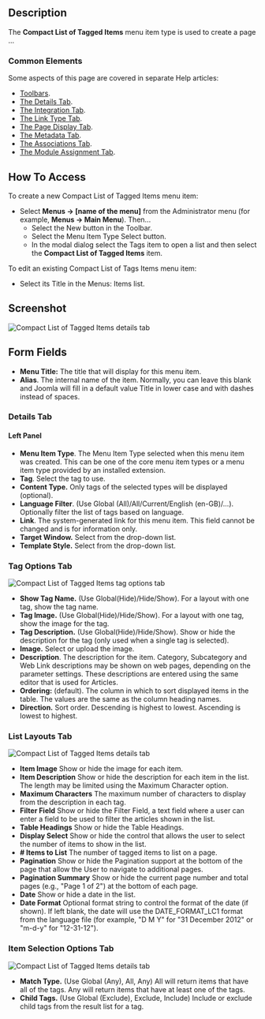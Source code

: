 <!-- Filename: Help4.x:Menu_Item:_Compact_List_of_Tagged_Items / Display title: Compact List of Tagged Items -->

## Description

The **Compact List of Tagged Items** menu item type is used to create a
page ...

### Common Elements

Some aspects of this page are covered in separate Help articles:

* [Toolbars](jdocmanual?article=help/common-elements/toolbars).
* [The Details Tab](jdocmanual?article=help/menu-items-common/menu-item-details).
* [The Integration Tab](jdocmanual?article=help/menu-items-common/menu-item-integration).
* [The Link Type Tab](jdocmanual?article=help/menu-items-common/menu-item-link-type).
* [The Page Display Tab](jdocmanual?article=help/menu-items-common/menu-item-page-display).
* [The Metadata Tab](jdocmanual?article=help/menu-items-common/menu-item-metadata).
* [The Associations Tab](jdocmanual?article=help/common-elements/edit-associations).
* [The Module Assignment Tab](jdocmanual?article=help/menu-items-common/menu-item-module-assignment).

## How To Access

To create a new Compact List of Tagged Items menu item:

- Select **Menus → \[name of the menu\]** from the Administrator
  menu (for example, **Menus → Main Menu**). Then...
  - Select the New button in the Toolbar.
  - Select the Menu Item Type Select button.
  - In the modal dialog select the Tags item to open a list and then
    select the **Compact List of Tagged Items** item.

To edit an existing Compact List of Tags Items menu item:

- Select its Title in the Menus: Items list.

## Screenshot

![Compact List of Tagged Items details tab](../../../en/images/menu-items/tags-compact-list-of-tagged-items-details-tab.png)

## Form Fields

- **Menu Title:** The title that will display for this menu item.
- **Alias**. The internal name of the item. Normally, you can leave this
  blank and Joomla will fill in a default value Title in lower case and
  with dashes instead of spaces.

### Details Tab

#### Left Panel

- **Menu Item Type**. The Menu Item Type selected when this menu item
  was created. This can be one of the core menu item types or a menu
  item type provided by an installed extension.
- **Tag**. Select the tag to use.
- **Content Type.** Only tags of the selected types will be displayed
  (optional).
- **Language Filter**. (Use Global (All)/All/Current/English
  (en-GB)/...). Optionally filter the list of tags based on language.
- **Link**. The system-generated link for this menu item. This field
  cannot be changed and is for information only.
- **Target Window.** Select from the drop-down list.
- **Template Style.** Select from the drop-down list.

### Tag Options Tab

![Compact List of Tagged Items tag options tab](../../../en/images/menu-items/tags-compact-list-of-tagged-items-tag-options-tab.png)

- **Show Tag Name.** (Use Global(Hide)/Hide/Show). For a layout with one
  tag, show the tag name.
- **Tag Image.** (Use Global(Hide)/Hide/Show). For a layout with one
  tag, show the image for the tag.
- **Tag Description.** (Use Global(Hide)/Hide/Show). Show or hide the
  description for the tag (only used when a single tag is selected).
- **Image.** Select or upload the image.
- **Description**. The description for the item. Category, Subcategory
  and Web Link descriptions may be shown on web pages, depending on the
  parameter settings. These descriptions are entered using the same
  editor that is used for Articles.
- **Ordering:** (default). The column in which to sort displayed items
  in the table. The values are the same as the column heading names.
- **Direction.** Sort order. Descending is highest to lowest. Ascending
  is lowest to highest.

### List Layouts Tab

![Compact List of Tagged Items details tab](../../../en/images/menu-items/tags-compact-list-of-tagged-items-list-layouts-tab.png)

- **Item Image** Show or hide the image for each item.
- **Item Description** Show or hide the description for each item in the list. 
  The length may be limited using the Maximum Character option.
- **Maximum Characters** The maximum number of characters to display
  from the description in each tag.
- **Filter Field** Show or hide the Filter Field, a text field  where a user 
  can enter a field to be used to filter the articles shown in  the list.
- **Table Headings** Show or hide the Table Headings.
- **Display Select** Show or hide the control that allows the user to select 
  the number of items to show in the list. 
- **\# Items to List** The number of tagged items to list on a page.
- **Pagination** Show or hide the Pagination support at the bottom of the page 
  that allow the User to navigate to additional pages. 
- **Pagination Summary** Show or hide the current page number and total
  pages (e.g., "Page 1 of 2") at the bottom of each page. 
- **Date** Show or hide a date in the list. 
- **Date Format** Optional format string to control the format of the
  date (if shown). If left blank, the date will use the DATE_FORMAT_LC1
  format from the language file (for example, "D M Y" for "31 December
  2012" or "m-d-y" for "12-31-12").

### Item Selection Options Tab

![Compact List of Tagged Items details tab](../../../en/images/menu-items/tags-compact-list-of-tagged-items-item-selection-options-tab.png)

- **Match Type.** (Use Global (Any), All, Any) All will return items
  that have all of the tags. Any will return items that have at least
  one of the tags.
- **Child Tags.** (Use Global (Exclude), Exclude, Include) Include or
  exclude child tags from the result list for a tag.
